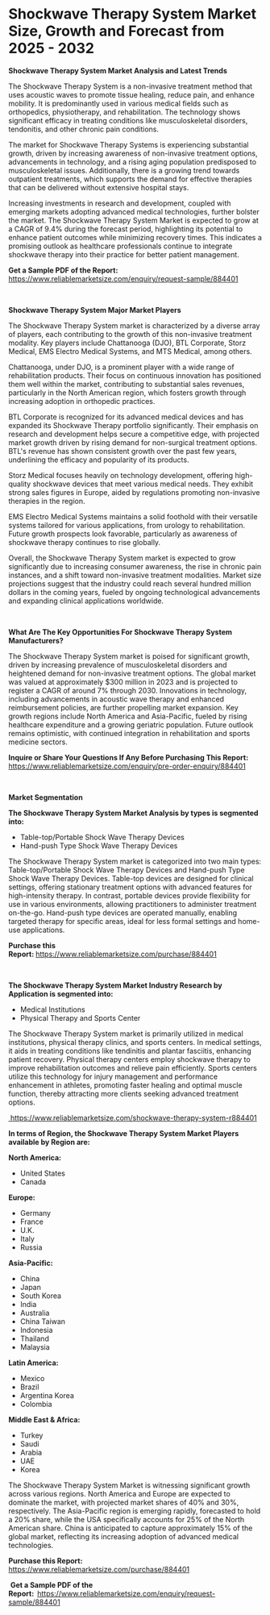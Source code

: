 <p><h1>Shockwave Therapy System Market Size, Growth and Forecast from 2025 - 2032</h1></p><p><strong>Shockwave Therapy System Market Analysis and Latest Trends</strong></p>
<p><p>The Shockwave Therapy System is a non-invasive treatment method that uses acoustic waves to promote tissue healing, reduce pain, and enhance mobility. It is predominantly used in various medical fields such as orthopedics, physiotherapy, and rehabilitation. The technology shows significant efficacy in treating conditions like musculoskeletal disorders, tendonitis, and other chronic pain conditions.</p><p>The market for Shockwave Therapy Systems is experiencing substantial growth, driven by increasing awareness of non-invasive treatment options, advancements in technology, and a rising aging population predisposed to musculoskeletal issues. Additionally, there is a growing trend towards outpatient treatments, which supports the demand for effective therapies that can be delivered without extensive hospital stays.</p><p>Increasing investments in research and development, coupled with emerging markets adopting advanced medical technologies, further bolster the market. The Shockwave Therapy System Market is expected to grow at a CAGR of 9.4% during the forecast period, highlighting its potential to enhance patient outcomes while minimizing recovery times. This indicates a promising outlook as healthcare professionals continue to integrate shockwave therapy into their practice for better patient management.</p></p>
<p><strong>Get a Sample PDF of the Report:&nbsp;</strong> <a href="https://www.reliablemarketsize.com/enquiry/request-sample/884401?utm_campaign=2281&utm_medium=2&utm_source=Github&utm_content=ia&utm_term=13042025&utm_id=shockwave-therapy-system">https://www.reliablemarketsize.com/enquiry/request-sample/884401</a></p>
<p>&nbsp;</p>
<p><strong>Shockwave Therapy System Major Market Players</strong></p>
<p><p>The Shockwave Therapy System market is characterized by a diverse array of players, each contributing to the growth of this non-invasive treatment modality. Key players include Chattanooga (DJO), BTL Corporate, Storz Medical, EMS Electro Medical Systems, and MTS Medical, among others.</p><p>Chattanooga, under DJO, is a prominent player with a wide range of rehabilitation products. Their focus on continuous innovation has positioned them well within the market, contributing to substantial sales revenues, particularly in the North American region, which fosters growth through increasing adoption in orthopedic practices.</p><p>BTL Corporate is recognized for its advanced medical devices and has expanded its Shockwave Therapy portfolio significantly. Their emphasis on research and development helps secure a competitive edge, with projected market growth driven by rising demand for non-surgical treatment options. BTL's revenue has shown consistent growth over the past few years, underlining the efficacy and popularity of its products.</p><p>Storz Medical focuses heavily on technology development, offering high-quality shockwave devices that meet various medical needs. They exhibit strong sales figures in Europe, aided by regulations promoting non-invasive therapies in the region. </p><p>EMS Electro Medical Systems maintains a solid foothold with their versatile systems tailored for various applications, from urology to rehabilitation. Future growth prospects look favorable, particularly as awareness of shockwave therapy continues to rise globally.</p><p>Overall, the Shockwave Therapy System market is expected to grow significantly due to increasing consumer awareness, the rise in chronic pain instances, and a shift toward non-invasive treatment modalities. Market size projections suggest that the industry could reach several hundred million dollars in the coming years, fueled by ongoing technological advancements and expanding clinical applications worldwide.</p></p>
<p>&nbsp;</p>
<p><strong>What Are The Key Opportunities For Shockwave Therapy System Manufacturers?</strong></p>
<p><p>The Shockwave Therapy System market is poised for significant growth, driven by increasing prevalence of musculoskeletal disorders and heightened demand for non-invasive treatment options. The global market was valued at approximately $300 million in 2023 and is projected to register a CAGR of around 7% through 2030. Innovations in technology, including advancements in acoustic wave therapy and enhanced reimbursement policies, are further propelling market expansion. Key growth regions include North America and Asia-Pacific, fueled by rising healthcare expenditure and a growing geriatric population. Future outlook remains optimistic, with continued integration in rehabilitation and sports medicine sectors.</p></p>
<p><strong>Inquire or Share Your Questions If Any Before Purchasing This Report:</strong> <a href="https://www.reliablemarketsize.com/enquiry/pre-order-enquiry/884401?utm_campaign=2281&utm_medium=2&utm_source=Github&utm_content=ia&utm_term=13042025&utm_id=shockwave-therapy-system">https://www.reliablemarketsize.com/enquiry/pre-order-enquiry/884401</a></p>
<p>&nbsp;</p>
<p><strong>Market Segmentation</strong></p>
<p><strong>The Shockwave Therapy System Market Analysis by types is segmented into:</strong></p>
<p><ul><li>Table-top/Portable Shock Wave Therapy Devices</li><li>Hand-push Type Shock Wave Therapy Devices</li></ul></p>
<p><p>The Shockwave Therapy System market is categorized into two main types: Table-top/Portable Shock Wave Therapy Devices and Hand-push Type Shock Wave Therapy Devices. Table-top devices are designed for clinical settings, offering stationary treatment options with advanced features for high-intensity therapy. In contrast, portable devices provide flexibility for use in various environments, allowing practitioners to administer treatment on-the-go. Hand-push type devices are operated manually, enabling targeted therapy for specific areas, ideal for less formal settings and home-use applications.</p></p>
<p><strong>Purchase this Report:&nbsp;</strong><a href="https://www.reliablemarketsize.com/purchase/884401?utm_campaign=2281&utm_medium=2&utm_source=Github&utm_content=ia&utm_term=13042025&utm_id=shockwave-therapy-system">https://www.reliablemarketsize.com/purchase/884401</a></p>
<p>&nbsp;</p>
<p><strong>The Shockwave Therapy System Market Industry Research by Application is segmented into:</strong></p>
<p><ul><li>Medical Institutions</li><li>Physical Therapy and Sports Center</li></ul></p>
<p><p>The Shockwave Therapy System market is primarily utilized in medical institutions, physical therapy clinics, and sports centers. In medical settings, it aids in treating conditions like tendinitis and plantar fasciitis, enhancing patient recovery. Physical therapy centers employ shockwave therapy to improve rehabilitation outcomes and relieve pain efficiently. Sports centers utilize this technology for injury management and performance enhancement in athletes, promoting faster healing and optimal muscle function, thereby attracting more clients seeking advanced treatment options.</p></p>
<p><a href="https://www.reliablemarketsize.com/shockwave-therapy-system-r884401?utm_campaign=2281&utm_medium=2&utm_source=Github&utm_content=ia&utm_term=13042025&utm_id=shockwave-therapy-system">&nbsp;https://www.reliablemarketsize.com/shockwave-therapy-system-r884401</a></p>
<p><strong>In terms of Region, the Shockwave Therapy System Market Players available by Region are:</strong></p>
<p>
    <p> <strong> North America: </strong>
        <ul>
            <li>United States</li>
            <li>Canada</li>
        </ul>
        </p> 
    <p> <strong> Europe: </strong>
        <ul>
            <li>Germany</li>
            <li>France</li>
            <li>U.K.</li>
            <li>Italy</li>
            <li>Russia</li>
        </ul>
        </p> 
    <p> <strong> Asia-Pacific: </strong>
        <ul>
            <li>China</li>
            <li>Japan</li>
            <li>South Korea</li>
            <li>India</li>
            <li>Australia</li>
            <li>China Taiwan</li>
            <li>Indonesia</li>
            <li>Thailand</li>
            <li>Malaysia</li>
        </ul>
        </p> 
    <p> <strong> Latin America: </strong>
        <ul>
            <li>Mexico</li>
            <li>Brazil</li>
            <li>Argentina Korea</li>
            <li>Colombia</li>
        </ul>
        </p> 
    <p> <strong> Middle East & Africa: </strong>
        <ul>
            <li>Turkey</li>
            <li>Saudi</li>
            <li>Arabia</li>
            <li>UAE</li>
            <li>Korea</li>
        </ul>
    </p>
    </p>
<p><p>The Shockwave Therapy System Market is witnessing significant growth across various regions. North America and Europe are expected to dominate the market, with projected market shares of 40% and 30%, respectively. The Asia-Pacific region is emerging rapidly, forecasted to hold a 20% share, while the USA specifically accounts for 25% of the North American share. China is anticipated to capture approximately 15% of the global market, reflecting its increasing adoption of advanced medical technologies.</p></p>
<p><strong>Purchase this Report: </strong><a href="https://www.reliablemarketsize.com/purchase/884401?utm_campaign=2281&utm_medium=2&utm_source=Github&utm_content=ia&utm_term=13042025&utm_id=shockwave-therapy-system">https://www.reliablemarketsize.com/purchase/884401</a></p>
<p>&nbsp;<strong>Get a Sample PDF of the Report:&nbsp;&nbsp;</strong><a href="https://www.reliablemarketsize.com/enquiry/request-sample/884401?utm_campaign=2281&utm_medium=2&utm_source=Github&utm_content=ia&utm_term=13042025&utm_id=shockwave-therapy-system">https://www.reliablemarketsize.com/enquiry/request-sample/884401</a></p>
<p><strong></strong></p>
<p><p></p><p></p><p></p></p>